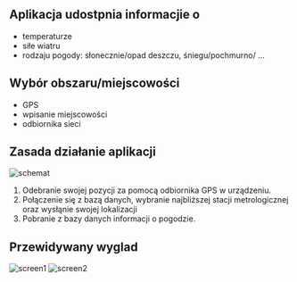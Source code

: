 ## Aplikacja udostpnia informacjie o
* temperaturze
* siłe wiatru
* rodzaju pogody: słonecznie/opad deszczu, śniegu/pochmurno/
...

## Wybór obszaru/miejscowości
* GPS
* wpisanie miejscowości
* odbiornika sieci

## Zasada działanie aplikacji

![schemat](https://imagizer.imageshack.us/v2/598x397q90/537/o7W7kZ.png)

1. Odebranie swojej pozycji za pomocą odbiornika GPS w urządzeniu.
2. Połączenie się z bazą danych, wybranie najbliższej stacji metrologicznej oraz wysłąnie swojej lokalizacji
3. Pobranie z bazy danych informacji o pogodzie.
## Przewidywany wyglad
![screen1](http://imageshack.com/a/img538/1701/Azmzp8.png)
![screen2](http://imageshack.com/a/img908/8286/wpe2Fq.png)
